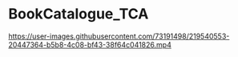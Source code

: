 # BookCatalogue_TCA

https://user-images.githubusercontent.com/73191498/219540553-20447364-b5b8-4c08-bf43-38f64c041826.mp4


